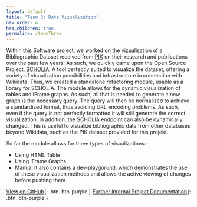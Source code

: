 ```yaml
---
layout: default
title: 'Team 3: Data Vizualization' 
nav_order: 4
has_children: true
permalink: /teamThree
---
```

Within this Software project, we worked on the vizualisation of a Bibliographic Dataset received from [PIK](https://www.pik-potsdam.de/pik-frontpage) on their research and publications over the past few years. As such, we quickly came upon the Open Source Project, [SCHOLIA](https://tools.wmflabs.org/scholia/). A tool perfectly suited to visualize the dataset, offering a variety of visualization possibilities and infrastructure in connection with Wikidata. 
Thus, we created a standalone refactoring module, usable as a library for SCHOLIA. The module allows for the dynamic visualization of tables and iFrame graphs. As such, all that is needed to generate a new graph is the necessary query. The query will then be normalized to achieve a standardized format, thus avoiding URL encoding problems. As such, even if the query is not perfectly formatted it will still generate the correct visualization. 
In addition, the SCHOLIA endpoint can also be dynamically changed. This is useful to visualize bibliographic data from other databases beyond Wikidata, such as the PIK dataset provided for this projekt. 

So far the module allows for three types of visualizations: 
- Using HTML Table
- Using iFrame Graphs
- Manual
It also contains a dev-playgorund, which demonstrates the use of these visualization methods and allows the active viewing of changes before pushing them.

[View on GitHub](https://github.com/code-openness/sparql-visualizer){: .btn .btn-purple }
[Further Internal Project Documentation](https://github.com/code-openness/Documentation/wiki){: .btn .btn-purple }
